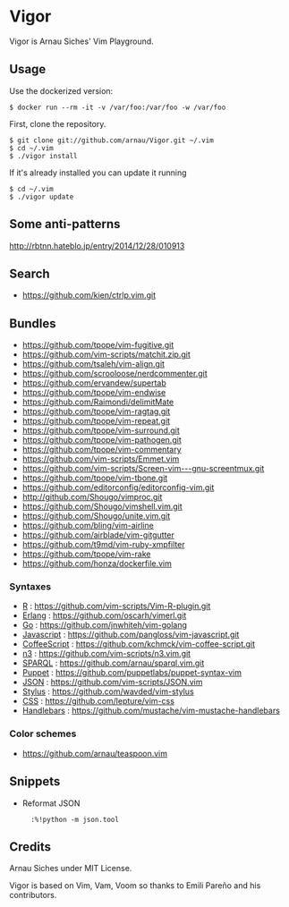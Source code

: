 # Vigor

Vigor is Arnau Siches' Vim Playground.

## Usage

Use the dockerized version:

    $ docker run --rm -it -v /var/foo:/var/foo -w /var/foo

First, clone the repository.

    $ git clone git://github.com/arnau/Vigor.git ~/.vim
    $ cd ~/.vim
    $ ./vigor install

If it's already installed you can update it running

    $ cd ~/.vim
    $ ./vigor update

## Some anti-patterns

http://rbtnn.hateblo.jp/entry/2014/12/28/010913

## Search

* https://github.com/kien/ctrlp.vim.git

## Bundles

* https://github.com/tpope/vim-fugitive.git
* https://github.com/vim-scripts/matchit.zip.git
* https://github.com/tsaleh/vim-align.git
* https://github.com/scrooloose/nerdcommenter.git
* https://github.com/ervandew/supertab
* https://github.com/tpope/vim-endwise
* https://github.com/Raimondi/delimitMate
* https://github.com/tpope/vim-ragtag.git
* https://github.com/tpope/vim-repeat.git
* https://github.com/tpope/vim-surround.git
* https://github.com/tpope/vim-pathogen.git
* https://github.com/tpope/vim-commentary
* https://github.com/vim-scripts/Emmet.vim
* https://github.com/vim-scripts/Screen-vim---gnu-screentmux.git
* https://github.com/tpope/vim-tbone.git
* https://github.com/editorconfig/editorconfig-vim.git
* http://github.com/Shougo/vimproc.git
* https://github.com/Shougo/vimshell.vim.git
* https://github.com/Shougo/unite.vim.git
* https://github.com/bling/vim-airline
* https://github.com/airblade/vim-gitgutter
* https://github.com/t9md/vim-ruby-xmpfilter
* https://github.com/tpope/vim-rake
* https://github.com/honza/dockerfile.vim

### Syntaxes

* [R](http://www.r-project.org/) : https://github.com/vim-scripts/Vim-R-plugin.git
* [Erlang](http://www.erlang.org/) : https://github.com/oscarh/vimerl.git
* [Go](https://golang.org/) : https://github.com/jnwhiteh/vim-golang
* [Javascript](https://en.wikipedia.org/wiki/JavaScript/) : https://github.com/pangloss/vim-javascript.git
* [CoffeeScript](http://coffeescript.org/) : https://github.com/kchmck/vim-coffee-script.git
* [n3](http://www.w3.org/TeamSubmission/n3/) : https://github.com/vim-scripts/n3.vim.git
* [SPARQL](http://www.w3.org/TR/sparql11-query/) : https://github.com/arnau/sparql.vim.git
* [Puppet](https://puppetlabs.com/) : https://github.com/puppetlabs/puppet-syntax-vim
* [JSON](http://json.org/) : https://github.com/vim-scripts/JSON.vim
* [Stylus](http://learnboost.github.com/stylus/) : https://github.com/wavded/vim-stylus
* [CSS](http://www.w3.org/TR/CSS/) : https://github.com/lepture/vim-css
* [Handlebars](http://handlebarsjs.com/) : https://github.com/mustache/vim-mustache-handlebars

### Color schemes

* https://github.com/arnau/teaspoon.vim

## Snippets

* Reformat JSON

        :%!python -m json.tool


## Credits

Arnau Siches under MIT License.

Vigor is based on Vim, Vam, Voom so thanks to Emili Pareño and his contributors.

